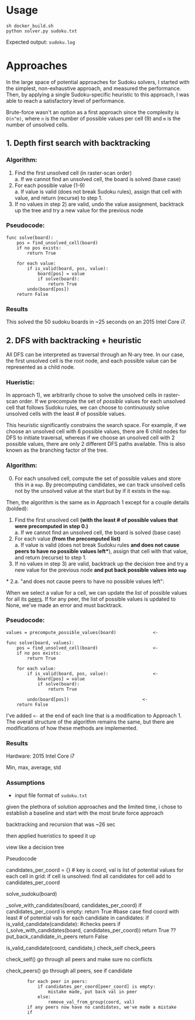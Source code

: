 # Usage

```
sh docker_build.sh
python solver.py sudoku.txt
```
Expected output: `sudoku.log`

# Approaches

In the large space of potential approaches for Sudoku solvers, I started with the simplest, non-exhaustive approach, and measured the performance. Then, by applying a single Sudoku-specific heuristic to this approach, I was able to reach a satisfactory level of performance.

Brute-force wasn't an option as a first approach since the complexity is `O(n^m)`, where `n` is the number of possible values per cell (9) and `m` is the number of unsolved cells.

## 1. Depth first search with backtracking

### **Algorithm:**
1. Find the first unsolved cell (in raster-scan order)  
    a. If we cannot find an unsolved cell, the board is solved (base case)
2. For each possible value (1-9)  
    a. If value is valid (does not break Sudoku rules), assign that cell with value, and return (recurse) to step 1.  
3. If no values in step 2) are valid, undo the value assignment, backtrack up the tree and try a new value for the previous node

### **Pseudocode:**
```
func solve(board):
    pos = find_unsolved_cell(board)
    if no pos exists:
        return True
    
    for each value:
        if is_valid(board, pos, value):
            board[pos] = value
            if solve(board):
                return True
        undo(board[pos])
    return False
```

### **Results**
This solved the 50 sudoku boards in ~25 seconds on an 2015 Intel Core i7.

## 2. DFS with backtracking + heuristic

All DFS can be interpreted as traversal through an N-ary tree. In our case, the first unsolved cell is the root node, and each possible value can be represented as a child node. 

### **Hueristic:**

In approach 1), we arbitrarily chose to solve the unsolved cells in raster-scan order. If we precompute the set of *possible* values for each unsolved cell that follows Sudoku rules, we can choose to continuously solve unsolved cells with the least # of possible values.

This heuristic significantly constrains the search space. For example, if we choose an unsolved cell with 6 possible values, there are 6 child nodes for DFS to initiate traversal, whereas if we choose an unsolved cell with 2 possible values, there are only 2 different DFS paths available. This is also known as the branching factor of the tree.

### **Algorithm:**

0. For each unsolved cell, compute the set of possible values and store this in a `map`. By precomputing candidates, we can track unsolved cells not by the unsolved value at the start but by if it exists in the `map`.

Then, the algorithm is the same as in Approach 1 except for a couple details (bolded):

1. Find the first unsolved cell **(with the least # of possible values that were precomputed in step 0.)**  
    a. If we cannot find an unsolved cell, the board is solved (base case)
2. For each value **(from the precomputed list)**  
    a. If value is valid (does not break Sudoku rules  **and does not cause peers to have no possible values left\***), assign that cell with that value, and return (recurse) to step 1.  
3. If no values in step 3) are valid, backtrack up the decision tree and try a new value for the previous node **and put back possible values into `map`**

\* 2.a. "and does not cause peers to have no possible values left": 

When we select a value for a cell, we can update the list of possible values for all its [peers](http://sudopedia.enjoysudoku.com/Peer.html). If for any peer, the list of possible values is updated to None, we've made an error and must backtrack.

### **Pseudocode:**
```
values = precompute_possible_values(board)              <-

func solve(board, values):
    pos = find_unsolved_cell(board)                     <-
    if no pos exists:
        return True
    
    for each value:
        if is_valid(board, pos, value):                 <-
            board[pos] = value
            if solve(board):
                return True

        undo(board[pos])                            <-
    return False        
```

I've added `<-` at the end of each line that is a modification to Approach 1. The overall structure of the algorithm remains the same, but there are modifications of how these methods are implemented.

### **Results**

Hardware: 2015 Intel Core i7

Min, max, average, std


### **Assumptions**
* input file format of `sudoku.txt`



given the plethora of solution approaches and the limited time, 
i chose to establish a baseline and start with the most brute force approach

backtracking and recursion
that was ~26 sec

then applied hueristics to  speed it up

view like a decision tree

Pseudocode

candidates_per_coord = {} # key is coord, val is list of potential values
for each cell in grid:
    if cell is unsolved:
        find all candidates for cell
        add to candidates_per_coord

solve_sudoku(board)

_solve_with_candidates(board, candidates_per_coord)
    if candidates_per_coord is empty:
        return True #base case
    find coord with least # of potential vals
    for each candidate in candidates:
        if is_valid_candidate(candidate): #checks peers
            if (_solve_with_candidates(board, candidates_per_coord))
                return True ??
        put_back_candidate_in_peers
    return False    

is_valid_candidate(coord, candidate,)
    check_self
    check_peers

check_self()
    go through all peers and make sure no conflicts

check_peers()
    go through all peers, see if candidate


            for each peer in peers:
                if candidates_per_coord[peer_coord] is empty:
                    mistake made, put back val in peer
                else:
                    remove_val_from_group(coord, val)
            if any peers now have no candidates, we've made a mistake
            if 


